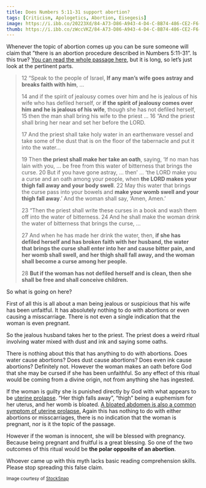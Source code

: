 ```yaml
---
title: Does Numbers 5:11-31 support abortion?
tags: [Criticism, Apologetics, Abortion, Eisegesis]
image: https://i.ibb.co/20223Xd/84-A73-D86-A943-4-D4-C-BB74-486-CE2-F6-E5-D9.jpg
thumb: https://i.ibb.co/zWccVKZ/84-A73-D86-A943-4-D4-C-BB74-486-CE2-F6-E5-D9.jpg
---
```

Whenever the topic of abortion comes up you can be sure someone will claim that ”there is an abortion procedure described in Numbers 5:11-31”. Is this true? [You can read the whole passage here](https://biblehub.com/bsb/numbers/5.htm), but it is long, so let’s just look at the pertinent parts.

> 12 “Speak to the people of Israel, **If any man’s wife goes astray and breaks faith with him**, …
> 
> 14 and if the spirit of jealousy comes over him and he is jealous of his wife who has defiled herself, or **if the spirit of jealousy comes over him and he is jealous of his wife**, though she has not defiled herself, 15 then the man shall bring his wife to the priest … 16 “And the priest shall bring her near and set her before the LORD.
> 
> 17 And the priest shall take holy water in an earthenware vessel and take some of the dust that is on the floor of the tabernacle and put it into the water…
> 
> 19 Then **the priest shall make her take an oath**, saying, ‘If no man has lain with you, … be free from this water of bitterness that brings the curse. 20 But if you have gone astray, … then’ … ‘the LORD make you a curse and an oath among your people, when **the LORD makes your thigh fall away and your body swell**. 22 May this water that brings the curse pass into your bowels and **make your womb swell and your thigh fall away**.’ And the woman shall say, ‘Amen, Amen.’
> 
> 23 “Then the priest shall write these curses in a book and wash them off into the water of bitterness. 24 And he shall make the woman drink the water of bitterness that brings the curse, …
> 
> 27 And when he has made her drink the water, then, **if she has defiled herself and has broken faith with her husband, the water that brings the curse shall enter into her and cause bitter pain, and her womb shall swell, and her thigh shall fall away, and the woman shall become a curse among her people.**
> 
> 28 **But if the woman has not defiled herself and is clean, then she shall be free and shall conceive children.**

So what is going on here?

First of all this is all about a man being jealous or suspicious that his wife has been unfaitful. It has absolutely nothing to do with abortions or even causing a misscarriage. There is not even a single indication that the woman is even pregnant.

So the jealous husband takes her to the priest. The priest does a weird ritual involving water mixed with dust and ink and saying some oaths.

There is nothing about this that has anything to do with abortions. Does water cause abortions? Does dust cause abortions? Does even ink cause abortions? Definitely not. However the woman makes an oath before God that she may be cursed if she has been unfaithful. So any effect of this ritual would be coming from a divine origin, not from anything she has ingested.

If the woman is guilty she is punished directly by God with what appears to be [uterine prolapse](https://www.mayoclinic.org/diseases-conditions/uterine-prolapse/symptoms-causes/syc-20353458). “Her thigh falls away”, “thigh” being a euphemism for her uterus, and her womb is bloated. [A bloated abdomen is also a common symptom of uterine prolapse.](https://www.pelvicexercises.com.au/prolapse-diet/) Again this has nothing to do with either abortions or misscarriages, there is no indication that the woman is pregnant, nor is it the topic of the passage.

However if the woman is innocent, she will be blessed with pregnancy. Because being pregnant and fruitful is a great blessing. So one of the two outcomes of this ritual would be **the polar opposite of an abortion**.

Whoever came up with this myth lacks basic reading comprehension skills. Please stop spreading this false claim.

<sub> Image courtesy of [StockSnap](https://pixabay.com/users/stocksnap-894430/) </sub>
